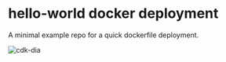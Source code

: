 # hello-world docker deployment

A minimal example repo for a quick dockerfile deployment.

![cdk-dia](https://github.com/joelcox22/hello-world-cdk-docker-deployment/wiki/cdk-dia.png)
